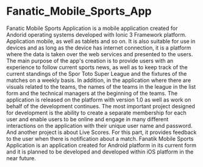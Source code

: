 # Fanatic_Mobile_Sports_App

Fanatic Mobile Sports Application is a mobile application created for Andorid operating systems developed with Ionic 3 Framework platform. 
Application mobile, as well as tablets and so on. 
It is also suitable for use in devices and as long as the device has internet connection, it is a platform where the data is taken over the web services and presented to the users.
The main purpose of the app's creation is to provide users with an experience to follow current sports news, as well as to keep track of the current standings of the Spor Toto Super League and the fixtures of the matches on a weekly basis. 
In addition, in the application where there are visuals related to the teams, the names of the teams in the league in the list form and the technical managers at the beginning of the teams. 
The application is released on the platform with version 1.0 as well as work on behalf of the development continues. 
The most important project designed for development is the ability to create a separate membership for each user and enable users to be online and engage in many different interactions on the application with their unique user name and password. 
And another project is about Live Scores. For this part, it provides feedback to the user when there is notification about a match. 
Fanatik Mobile Sports Application is an application created for Android platform in its current form and it is planned to be developed and developed within iOS platform in the near future.
